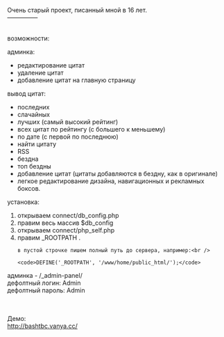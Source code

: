 Очень старый проект, писанный мной в 16 лет.<br />
—————<br /><br />

возможности: 

админка:
<ul>
<li>редактирование цитат</li>
<li>удаление цитат</li>
<li>добавление цитат на главную страницу </li>
</ul>   

вывод цитат:
<ul>
<li>последних 
<li>слачайных
<li>лучших (самый высокий рейтинг)
<li>всех цитат по рейтингу (с большего к меньшему)
<li>по дате (с первой по последнюю)
<li>найти цитату
<li>RSS
<li>бездна
<li>топ бездны
<li>добавление цитат (цитаты добавляются в бездну, как в оригинале)
<li>легкое редактирование дизайна, навигационных и рекламных боксов. 
</ul>

установка:
<ol>
<li>открываем connect/db_config.php</li>
<li>правим весь массив $db_config</li>
<li>открываем connect/php_self.php</li>
<li>правим _ROOTPATH .</li>
	
	в пустой строчке пишем полный путь до сервера, например:<br />
	
	<code>DEFINE('_ROOTPATH', '/www/home/public_html/');</code>  
</ol>

админка - /_admin-panel/<br />
	дефолтный логин: Admin<br />
	дефолтный пароль: Admin<br />
	
<br /><br />
Демо:<br />
http://bashtbc.vanya.cc/

